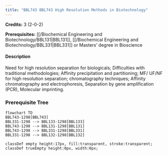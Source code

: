 ```yaml
---
title: "BBL743 BBL743 High Resolution Methods in Biotechnology"
---
```

**Credits:** 3 (2-0-2)

**Prerequisites:** [[/Biochemical Engineering and Biotechnology/BBL131|BBL131]], [[/Biochemical Engineering and Biotechnology/BBL331|BBL331]] or Masters’ degree in Bioscience

#### Description
Need for high resolution separation for biologicals; Difficulties with traditional methodologies; Affinity precipitation and partitioning; MF/ UF/NF for high resolution separation; chromatography techniques; Affinity chromatography and electrophoresis, Separation by gene amplification (PCR), Molecular imprinting.

### Prerequisite Tree

```mermaid
flowchart TD
BBL743-1298[BBL743]
BBL331-1298 --> BBL133-1298[BBL133]
BBL743-1298 --> BBL131-1298[BBL131]
BBL743-1298 --> BBL331-1298[BBL331]
BBL331-1298 --> BBL132-1298[BBL132]

classDef empty height:17px, fill:transparent, stroke:transparent;
classDef trueEmpty height:0px, width:0px;
```